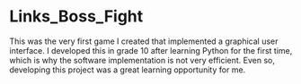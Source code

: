 # Links_Boss_Fight
This was the very first game I created that implemented a graphical user interface. I developed this in grade 10 after learning Python for the first time, which is why the software implementation is not very efficient. Even so, developing this project was a great learning opportunity for me.
